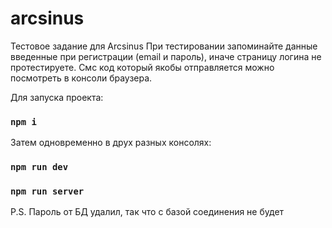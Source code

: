 # arcsinus
Тестовое задание для Arcsinus
При тестировании запоминайте данные введенные при регистрации (email и пароль), иначе страницу логина не протестируете.
Смс код который якобы отправляется можно посмотреть в консоли браузера.


Для запуска проекта:

### `npm i`

Затем одновременно в друх разных консолях:

### `npm run dev`
### `npm run server`

P.S. Пароль от БД удалил, так что с базой соединения не будет
